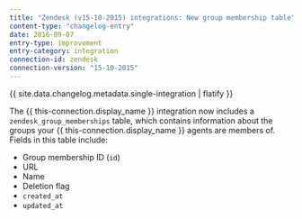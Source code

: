 ```yaml
---
title: "Zendesk (v15-10-2015) integrations: New group membership table"
content-type: "changelog-entry"
date: 2016-09-07
entry-type: improvement
entry-category: integration
connection-id: zendesk
connection-version: "15-10-2015"
---
```


{{ site.data.changelog.metadata.single-integration | flatify }}

The {{ this-connection.display_name }} integration now includes a `zendesk_group_memberships` table, which contains information about the groups your {{ this-connection.display_name }} agents are members of. Fields in this table include:

- Group membership ID (`id`)
- URL
- Name
- Deletion flag
- `created_at`
- `updated_at`